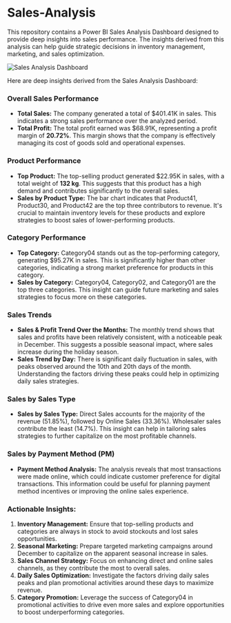 # Sales-Analysis
This repository contains a Power BI Sales Analysis Dashboard designed to provide deep insights into sales performance. The insights derived from this analysis can help guide strategic decisions in inventory management, marketing, and sales optimization.

![Sales Analysis Dashboard](https://github.com/user-attachments/assets/d01a49f0-ebd3-4814-92c3-c12833213f2b)

Here are deep insights derived from the Sales Analysis Dashboard:

### **Overall Sales Performance**
- **Total Sales:** The company generated a total of $401.41K in sales. This indicates a strong sales performance over the analyzed period.
- **Total Profit:** The total profit earned was $68.91K, representing a profit margin of **20.72%**. This margin shows that the company is effectively managing its cost of goods sold and operational expenses.

### **Product Performance**
- **Top Product:** The top-selling product generated $22.95K in sales, with a total weight of **132 kg**. This suggests that this product has a high demand and contributes significantly to the overall sales.
- **Sales by Product Type:** The bar chart indicates that Product41, Product30, and Product42 are the top three contributors to revenue. It's crucial to maintain inventory levels for these products and explore strategies to boost sales of lower-performing products.

### **Category Performance**
- **Top Category:** Category04 stands out as the top-performing category, generating $95.27K in sales. This is significantly higher than other categories, indicating a strong market preference for products in this category.
- **Sales by Category:** Category04, Category02, and Category01 are the top three categories. This insight can guide future marketing and sales strategies to focus more on these categories.

### **Sales Trends**
- **Sales & Profit Trend Over the Months:** The monthly trend shows that sales and profits have been relatively consistent, with a noticeable peak in December. This suggests a possible seasonal impact, where sales increase during the holiday season.
- **Sales Trend by Day:** There is significant daily fluctuation in sales, with peaks observed around the 10th and 20th days of the month. Understanding the factors driving these peaks could help in optimizing daily sales strategies.

### **Sales by Sales Type**
- **Sales by Sales Type:** Direct Sales accounts for the majority of the revenue (51.85%), followed by Online Sales (33.36%). Wholesaler sales contribute the least (14.7%). This insight can help in tailoring sales strategies to further capitalize on the most profitable channels.
  
### **Sales by Payment Method (PM)**
- **Payment Method Analysis:** The analysis reveals that most transactions were made online, which could indicate customer preference for digital transactions. This information could be useful for planning payment method incentives or improving the online sales experience.

### **Actionable Insights:**
1. **Inventory Management:** Ensure that top-selling products and categories are always in stock to avoid stockouts and lost sales opportunities.
2. **Seasonal Marketing:** Prepare targeted marketing campaigns around December to capitalize on the apparent seasonal increase in sales.
3. **Sales Channel Strategy:** Focus on enhancing direct and online sales channels, as they contribute the most to overall sales.
4. **Daily Sales Optimization:** Investigate the factors driving daily sales peaks and plan promotional activities around these days to maximize revenue.
5. **Category Promotion:** Leverage the success of Category04 in promotional activities to drive even more sales and explore opportunities to boost underperforming categories.

